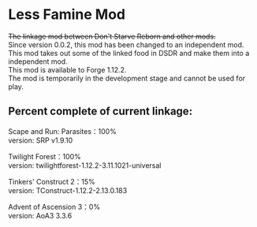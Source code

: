 # Less Famine Mod
~~The linkage mod between Don't Starve Reborn and other mods.~~  
Since version 0.0.2, this mod has been changed to an independent mod.  
This mod takes out some of the linked food in DSDR and make them into a independent mod.  
This mod is available to Forge 1.12.2.  
The mod is temporarily in the development stage and cannot be used for play.  
## Percent complete of current linkage:  
Scape and Run: Parasites：100%  
version: SRP v1.9.10  

Twilight Forest：100%  
version: twilightforest-1.12.2-3.11.1021-universal  
 
Tinkers' Construct 2：15%  
version: TConstruct-1.12.2-2.13.0.183  

Advent of Ascension 3：0%  
version: AoA3 3.3.6